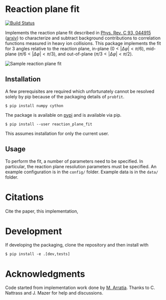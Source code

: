 # Reaction plane fit

[![Build Status](https://travis-ci.com/raymondEhlers/reactionPlaneFit.svg?branch=master)](https://travis-ci.com/raymondEhlers/reactionPlaneFit)

Implements the reaction plane fit described in [Phys. Rev. C 93,
044915](https://journals.aps.org/prc/abstract/10.1103/PhysRevC.93.044915)
([arxiv](https://arxiv.org/abs/1509.04732)) to characterize and subtract background contributions to
correlation functions measured in heavy ion collisions. This package implements the fit for 3 angles relative
to the reaction plane, in-plane ($0<|\Delta\varphi|<\pi/6$), mid-plane ($\pi/6<|\Delta\varphi|<\pi/3$), and
out-of-plane ($\pi/3<|\Delta\varphi|<\pi/2$).

![Sample reaction plane fit](.github/sample.png)

## Installation

A few prerequisites are required which unfortunately cannot be resolved solely by pip because of the packaging
details of `probfit`.

```{bash}
$ pip install numpy cython
```

The package is available on [pypi](https://pypi.org/project/reactionPlaneFit) and is available via pip.

```{bash}
$ pip install --user reaction_plane_fit
```

This assumes installation for only the current user. 

## Usage

To perform the fit, a number of parameters need to be specified. In particular, the reaction plane resolution
parameters must be specified. An example configuration is in the `config/` folder. Example data is in the
`data/` folder.

# Citations

Cite the paper, this implementation, 

# Development

If developing the packaging, clone the repository and then install with

```{bash}
$ pip install -e .[dev,tests]
```

# Acknowledgments

Code started from implementation work done by [M. Arratia](https://github.com/miguelignacio/BackgroundFit).
Thanks to C. Nattrass and J. Mazer for help and discussions.
